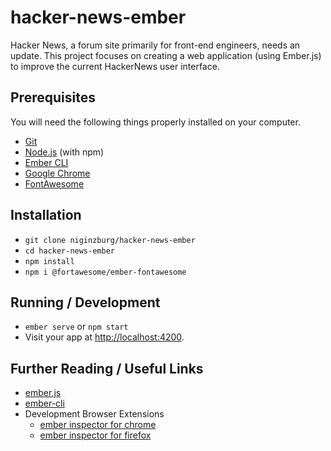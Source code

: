 # hacker-news-ember

Hacker News, a forum site primarily for front-end engineers, needs an update. This project focuses on creating a web application (using Ember.js) to improve the current HackerNews user interface.

## Prerequisites

You will need the following things properly installed on your computer.

* [Git](https://git-scm.com/)
* [Node.js](https://nodejs.org/) (with npm)
* [Ember CLI](https://ember-cli.com/)
* [Google Chrome](https://google.com/chrome/)
* [FontAwesome](https://fontawesome.com/)

## Installation

* `git clone niginzburg/hacker-news-ember`
* `cd hacker-news-ember`
* `npm install`
* `npm i @fortawesome/ember-fontawesome`

## Running / Development

* `ember serve` or `npm start`
* Visit your app at [http://localhost:4200](http://localhost:4200).

## Further Reading / Useful Links

* [ember.js](https://emberjs.com/)
* [ember-cli](https://ember-cli.com/)
* Development Browser Extensions
  * [ember inspector for chrome](https://chrome.google.com/webstore/detail/ember-inspector/bmdblncegkenkacieihfhpjfppoconhi)
  * [ember inspector for firefox](https://addons.mozilla.org/en-US/firefox/addon/ember-inspector/)

